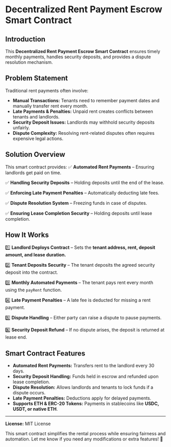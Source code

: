 # Decentralized Rent Payment Escrow Smart Contract

## **Introduction**

This **Decentralized Rent Payment Escrow Smart Contract** ensures timely monthly payments, handles security deposits, and provides a dispute resolution mechanism.

## **Problem Statement**

Traditional rent payments often involve:

- **Manual Transactions:** Tenants need to remember payment dates and manually transfer rent every month.
- **Late Payments & Penalties:** Unpaid rent creates conflicts between tenants and landlords.
- **Security Deposit Issues:** Landlords may withhold security deposits unfairly.
- **Dispute Complexity:** Resolving rent-related disputes often requires expensive legal actions.

## **Solution Overview**

This smart contract provides:
✅ **Automated Rent Payments** – Ensuring landlords get paid on time.

✅ **Handling Security Deposits** – Holding deposits until the end of the lease.

✅ **Enforcing Late Payment Penalties** – Automatically deducting late fees.

✅ **Dispute Resolution System** – Freezing funds in case of disputes.

✅ **Ensuring Lease Completion Security** – Holding deposits until lease completion.

## **How It Works**

1️⃣ **Landlord Deploys Contract** – Sets the **tenant address, rent, deposit amount, and lease duration.**

2️⃣ **Tenant Deposits Security** – The tenant deposits the agreed security deposit into the contract.

3️⃣ **Monthly Automated Payments** – The tenant pays rent every month using the `payRent` function.

4️⃣ **Late Payment Penalties** – A late fee is deducted for missing a rent payment.

5️⃣ **Dispute Handling** – Either party can raise a dispute to pause payments.

6️⃣ **Security Deposit Refund** – If no dispute arises, the deposit is returned at lease end.


## **Smart Contract Features**

- **Automated Rent Payments:** Transfers rent to the landlord every 30 days.
- **Security Deposit Handling:** Funds held in escrow and refunded upon lease completion.
- **Dispute Resolution:** Allows landlords and tenants to lock funds if a dispute occurs.
- **Late Payment Penalties:** Deductions apply for delayed payments.
- **Supports ETH & ERC-20 Tokens:** Payments in stablecoins like **USDC, USDT, or native ETH**.

---

**License:** MIT License

This smart contract simplifies the rental process while ensuring fairness and automation. Let me know if you need any modifications or extra features! 🚀
